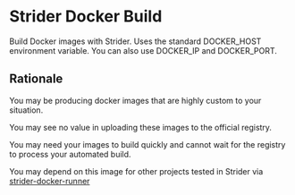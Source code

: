 # Strider Docker Build

Build Docker images with Strider. Uses the standard DOCKER_HOST environment variable. You can also use DOCKER_IP and DOCKER_PORT.

## Rationale

You may be producing docker images that are highly custom to your situation.

You may see no value in uploading these images to the official registry.

You may need your images to build quickly and cannot wait for the registry to process your automated build.

You may depend on this image for other projects tested in Strider via [strider-docker-runner](https://github.com/Strider-CD/strider-docker-runner)
